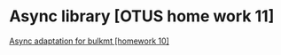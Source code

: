# Async library [OTUS home work 11]
[Async adaptation for bulkmt [homework 10]](https://github.com/SergeiNA/bulkmt)


